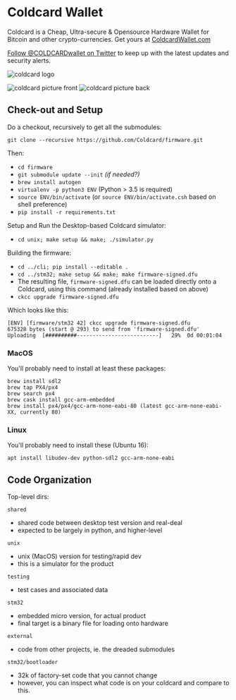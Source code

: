 # Coldcard Wallet


Coldcard is a Cheap, Ultra-secure & Opensource Hardware Wallet for Bitcoin and other crypto-currencies. Get yours at [ColdcardWallet.com](http://coldcardwallet.com)

[Follow @COLDCARDwallet on Twitter](https://twitter.com/coldcardwallet) to keep up with the latest updates and security alerts. 

![coldcard logo](https://coldcardwallet.com/static/images/coldcard-logo-nav.png)

![coldcard picture front](https://coldcardwallet.com/static/images/coldcard-front.png)
![coldcard picture back](https://coldcardwallet.com/static/images/coldcard-back.png)

## Check-out and Setup

Do a checkout, recursively to get all the submodules:

    git clone --recursive https://github.com/Coldcard/firmware.git

Then:

- `cd firmware`
- `git submodule update --init` _(if needed?)_
- `brew install autogen`
- `virtualenv -p python3 ENV` (Python > 3.5 is required)
- `source ENV/bin/activate` (or `source ENV/bin/activate.csh` based on shell preference)
- `pip install -r requirements.txt`

Setup and Run the Desktop-based Coldcard simulator:

- `cd unix; make setup && make; ./simulator.py`

Building the firmware:

- `cd ../cli; pip install --editable .`
- `cd ../stm32; make setup && make; make firmware-signed.dfu`
- The resulting file, `firmware-signed.dfu` can be loaded directly onto a Coldcard, using this
  command (already installed based on above)
- `ckcc upgrade firmware-signed.dfu`

Which looks like this:

    [ENV] [firmware/stm32 42] ckcc upgrade firmware-signed.dfu
    675328 bytes (start @ 293) to send from 'firmware-signed.dfu'
    Uploading  [##########--------------------------]   29%  0d 00:01:04


### MacOS

You'll probably need to install at least these packages:

    brew install sdl2
    brew tap PX4/px4
    brew search px4
    brew cask install gcc-arm-embedded
    brew install px4/px4/gcc-arm-none-eabi-80 (latest gcc-arm-none-eabi-XX, currently 80)
    
### Linux

You'll probably need to install these (Ubuntu 16):

    apt install libudev-dev python-sdl2 gcc-arm-none-eabi



## Code Organization

Top-level dirs:

`shared`

- shared code between desktop test version and real-deal
- expected to be largely in python, and higher-level

`unix`

- unix (MacOS) version for testing/rapid dev
- this is a simulator for the product

`testing`

- test cases and associated data


`stm32`

- embedded micro version, for actual product
- final target is a binary file for loading onto hardware

`external`

- code from other projects, ie. the dreaded submodules

`stm32/bootloader`

- 32k of factory-set code that you cannot change
- however, you can inspect what code is on your coldcard and compare to this.
